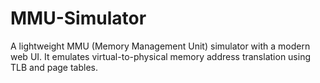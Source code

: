 # MMU-Simulator
A lightweight MMU (Memory Management Unit) simulator with a modern web UI. It emulates virtual-to-physical memory address translation using TLB and page tables.
